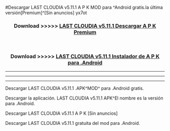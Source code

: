 #Descargar LAST CLOUDIA v5.11.1 A P K MOD para ^Android gratis.la última versión[Premium]^[Sin anuncios] yx7ot



<div align="center">
<h3>Download >>>>> <a href="https://es-web.web.app/?es= ${title}">LAST CLOUDIA v5.11.1 Descargar A P K Premium</a></h3><br>

<h3>Download >>>>> <a href="https://es-web.web.app/?es= ${title}">LAST CLOUDIA v5.11.1 Instalador de A P K para .Android</a></h3>
</div>


----------------------------------------------------------

----------------------------------------------------------

----------------------------------------------------------

Descargar LAST CLOUDIA v5.11.1 .APK^MOD^ para .Android gratis.

Descargar la aplicación. LAST CLOUDIA v5.11.1 APK^El nombre es la versión para .Android.

Descargar LAST CLOUDIA v5.11.1 A P K [Sin anuncios]

Descargar LAST CLOUDIA v5.11.1 gratuita del mod para .Android.